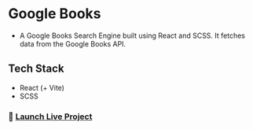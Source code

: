 # Google Books

- A Google Books Search Engine built using React and SCSS. It fetches data from the Google Books API.


## Tech Stack
- React (+ Vite)
- SCSS


### 🚀 [Launch Live Project](https://bookquest-google-books.netlify.app/)